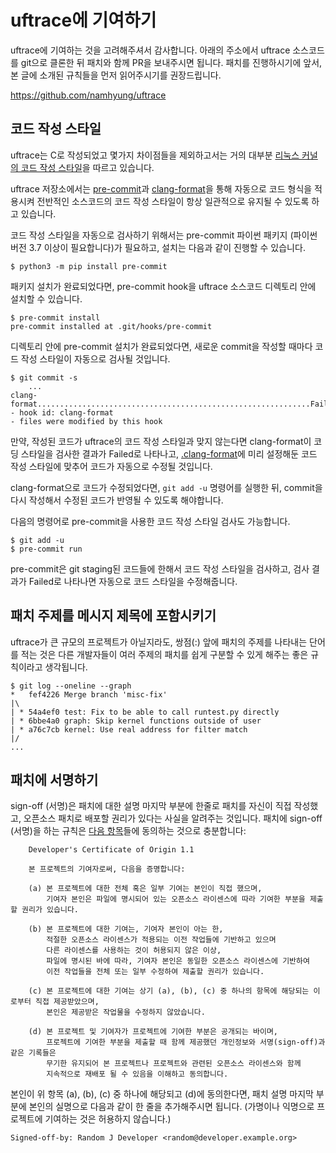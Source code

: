 uftrace에 기여하기
==================

uftrace에 기여하는 것을 고려해주셔서 감사합니다.
아래의 주소에서 uftrace 소스코드를 git으로 클론한 뒤 패치와 함께 PR을 보내주시면 됩니다.
패치를 진행하시기에 앞서, 본 글에 소개된 규칙들을 먼저 읽어주시기를 권장드립니다.

  https://github.com/namhyung/uftrace


코드 작성 스타일
----------------

uftrace는 C로 작성되었고 몇가지 차이점들을 제외하고서는 거의 대부분
[리눅스 커널의 코드 작성  스타일](https://www.kernel.org/doc/Documentation/process/coding-style.rst)을 따르고 있습니다.

uftrace 저장소에서는 [pre-commit](https://pre-commit.com)과 [clang-format](https://clang.llvm.org/docs/ClangFormat.html)을 통해
자동으로 코드 형식을 적용시켜 전반적인 소스코드의 코드 작성 스타일이 항상 일관적으로 유지될 수 있도록 하고 있습니다.

코드 작성 스타일을 자동으로 검사하기 위해서는 pre-commit 파이썬 패키지 (파이썬 버전 3.7 이상이 필요합니다)가 필요하고,
설치는 다음과 같이 진행할 수 있습니다.

    $ python3 -m pip install pre-commit

패키지 설치가 완료되었다면, pre-commit hook을 uftrace 소스코드 디렉토리 안에 설치할 수 있습니다.

    $ pre-commit install
    pre-commit installed at .git/hooks/pre-commit

디렉토리 안에 pre-commit 설치가 완료되었다면,
새로운 commit을 작성할 때마다 코드 작성 스타일이 자동으로 검사될 것입니다.

    $ git commit -s
        ...
    clang-format.............................................................Failed
    - hook id: clang-format
    - files were modified by this hook

만약, 작성된 코드가 uftrace의 코드 작성 스타일과 맞지 않는다면
clang-format이 코딩 스타일을 검사한 결과가 Failed로 나타나고,
[.clang-format](.clang-format)에 미리 설정해둔 코드 작성 스타일에 맞추어 코드가 자동으로 수정될 것입니다.

clang-format으로 코드가 수정되었다면, `git add -u` 명령어를 실행한 뒤,
commit을 다시 작성해서 수정된 코드가 반영될 수 있도록 해야합니다.

다음의 명령어로 pre-commit을 사용한 코드 작성 스타일 검사도 가능합니다.

    $ git add -u
    $ pre-commit run

pre-commit은 git staging된 코드들에 한해서 코드 작성 스타일을 검사하고,
검사 결과가 Failed로 나타나면 자동으로 코드 스타일을 수정해줍니다.


패치 주제를 메시지 제목에 포함시키기
------------------------------------

uftrace가 큰 규모의 프로젝트가 아닐지라도,
쌍점(:) 앞에 패치의 주제를 나타내는 단어를 적는 것은
다른 개발자들이 여러 주제의 패치를 쉽게 구분할 수 있게 해주는 좋은 규칙이라고 생각됩니다.

    $ git log --oneline --graph
    *   fef4226 Merge branch 'misc-fix'
    |\
    | * 54a4ef0 test: Fix to be able to call runtest.py directly
    | * 6bbe4a0 graph: Skip kernel functions outside of user
    | * a76c7cb kernel: Use real address for filter match
    |/
    ...


패치에 서명하기
---------------

sign-off (서명)은 패치에 대한 설명 마지막 부분에 한줄로
패치를 자신이 직접 작성했고, 오픈소스 패치로 배포할 권리가 있다는 사실을 알려주는 것입니다.
패치에 sign-off (서명)을 하는 규칙은 [다음 항목](https://developercertificate.org/)들에 동의하는 것으로 충분합니다:

		Developer's Certificate of Origin 1.1

		본 프로젝트의 기여자로써, 다음을 증명합니다:

		(a) 본 프로젝트에 대한 전체 혹은 일부 기여는 본인이 직접 했으며,
			기여자 본인은 파일에 명시되어 있는 오픈소스 라이센스에 따라 기여한 부분을 제출할 권리가 있습니다.

		(b) 본 프로젝트에 대한 기여는, 기여자 본인이 아는 한,
			적절한 오픈소스 라이센스가 적용되는 이전 작업들에 기반하고 있으며
			다른 라이센스를 사용하는 것이 허용되지 않은 이상,
			파일에 명시된 바에 따라, 기여자 본인은 동일한 오픈소스 라이센스에 기반하여
			이전 작업들을 전체 또는 일부 수정하여 제출할 권리가 있습니다.

		(c) 본 프로젝트에 대한 기여는 상기 (a), (b), (c) 중 하나의 항목에 해당되는 이로부터 직접 제공받았으며,
			본인은 제공받은 작업물을 수정하지 않았습니다.

		(d) 본 프로젝트 및 기여자가 프로젝트에 기여한 부분은 공개되는 바이며,
			프로젝트에 기여한 부분을 제출할 때 함께 제공했던 개인정보와 서명(sign-off)과 같은 기록들은
			무기한 유지되어 본 프로젝트나 프로젝트와 관련된 오픈소스 라이센스와 함께
			지속적으로 재배포 될 수 있음을 이해하고 동의합니다.

본인이 위 항목 (a), (b), (c) 중 하나에 해당되고 (d)에 동의한다면,
패치 설명 마지막 부분에 본인의 실명으로 다음과 같이 한 줄을 추가해주시면 됩니다.
(가명이나 익명으로 프로젝트에 기여하는 것은 허용하지 않습니다.)

	Signed-off-by: Random J Developer <random@developer.example.org>
